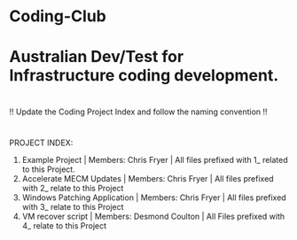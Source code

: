 # Coding-Club
# Australian Dev/Test for Infrastructure coding development.
# 
!! Update the Coding Project Index and follow the naming convention !!
#
PROJECT INDEX:

1. Example Project | Members: Chris Fryer | All files prefixed with 1_ related to this Project.
2. Accelerate MECM Updates | Members: Chris Fryer | All files prefixed with 2_ relate to this Project
3. Windows Patching Application | Members: Chris Fryer | All files prefixed with 3_ relate to this Project
4. VM recover script | Members: Desmond Coulton | All Files prefixed with 4_ relate to this Project
